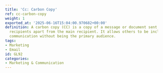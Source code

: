 ```yaml
---
title: 'Cc: Carbon Copy'
ref: cc-carbon-copy
weight: 1
exported_at: '2025-06-16T15:04:00.970682+00:00'
definition: A carbon copy (CC) is a copy of a message or document sent to additional
  recipients apart from the main recipient. It allows others to be included in the
  communication without being the primary audience.
tags:
- Marketing
- Email
id: GL92
categories:
- Marketing & Communication
---
```


